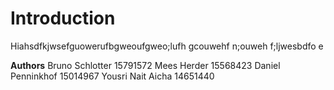 # Introduction
Hiahsdfkjwsefguowerufbgweoufgweo;lufh gcouwehf n;ouweh f;ljwesbdfo e

**Authors** 
Bruno Schlotter 15791572
Mees Herder 15568423
Daniel Penninkhof 15014967
Yousri Nait Aicha 14651440